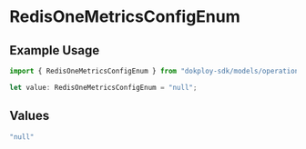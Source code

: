 # RedisOneMetricsConfigEnum

## Example Usage

```typescript
import { RedisOneMetricsConfigEnum } from "dokploy-sdk/models/operations";

let value: RedisOneMetricsConfigEnum = "null";
```

## Values

```typescript
"null"
```